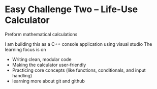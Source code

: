 # Easy Challenge Two – Life-Use Calculator

Preform mathematical calculations 

I am building this as a C++ console application using visual studio
The learning focus is on 
- Writing clean, modular code
- Making the calculator user-friendly
- Practicing core concepts (like functions, conditionals, and input handling)
- learning more about git and github